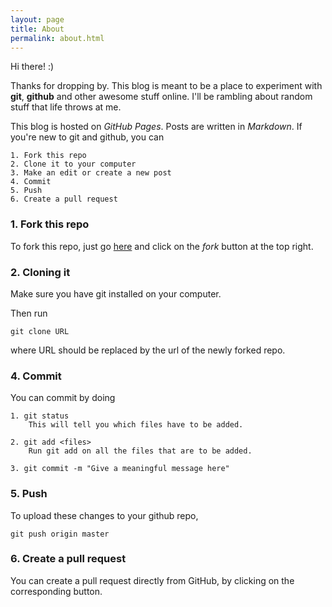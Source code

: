 ```yaml
---
layout: page
title: About
permalink: about.html
---
```



Hi there! :) 


Thanks for dropping by. This blog is meant to be a place to experiment with **git**, **github** and other awesome stuff online. I'll be rambling about random stuff that life throws at me.


This blog is hosted on *GitHub Pages*. Posts are written in *Markdown*. If you're new to git and github, you can

	1. Fork this repo
	2. Clone it to your computer
	3. Make an edit or create a new post
	4. Commit
	5. Push
	6. Create a pull request
	
### 1. Fork this repo

To fork this repo, just go [here](https://github.com/kennyjacob/kennyjacob.github.io) and click on the *fork* button at the top right.

### 2. Cloning it

Make sure you have git installed on your computer.

Then run 

	git clone URL
where URL should be replaced by the url of the newly forked repo.

### 4. Commit

You can commit by doing

	1. git status
		This will tell you which files have to be added.
		
	2. git add <files>
		Run git add on all the files that are to be added.
		
	3. git commit -m "Give a meaningful message here"
		
	
### 5. Push

To upload these changes to your github repo,

	git push origin master

### 6. Create a pull request

You can create a pull request directly from GitHub, by clicking on the corresponding button.



